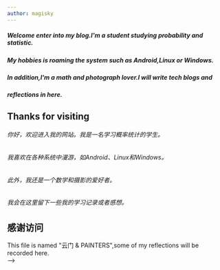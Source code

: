 ```yaml
---
author: magisky
---
```



##### Welcome enter into my blog.I'm a student studying probability and statistic.  
##### My hobbies is roaming the system such as Android,Linux or Windows.  
##### In addition,I'm a math and photograph lover.I will write tech blogs and
##### reflections in here.

## Thanks for visiting



###### 你好，欢迎进入我的网站。我是一名学习概率统计的学生。
###### 我喜欢在各种系统中漫游，如Android、Linux和Windows。
###### 此外，我还是一个数学和摄影的爱好者。
###### 我会在这里留下一些我的学习记录或者感想。

## 感谢访问


This file is named "云门 & PAINTERS",some of my reflections will be recorded here.  
-->
